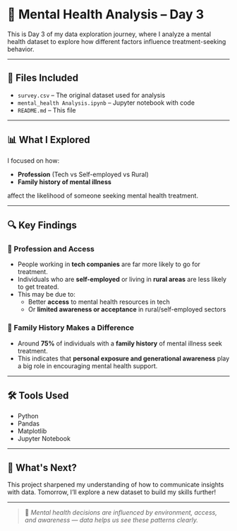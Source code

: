# 🧠 Mental Health Analysis – Day 3

This is Day 3 of my data exploration journey, where I analyze a mental health dataset to explore how different factors influence treatment-seeking behavior.

---
## 📂 Files Included

- `survey.csv` – The original dataset used for analysis
- `mental_health Analysis.ipynb` – Jupyter notebook with code
- `README.md` – This file

---

## 📊 What I Explored

I focused on how:
- **Profession** (Tech vs Self-employed vs Rural)
- **Family history of mental illness**

affect the likelihood of someone seeking mental health treatment.

---

## 🔍 Key Findings

### 💼 Profession and Access

- People working in **tech companies** are far more likely to go for treatment.
- Individuals who are **self-employed** or living in **rural areas** are less likely to get treated.
- This may be due to:
  - Better **access** to mental health resources in tech
  - Or **limited awareness or acceptance** in rural/self-employed sectors

### 🧬 Family History Makes a Difference

- Around **75%** of individuals with a **family history** of mental illness seek treatment.
- This indicates that **personal exposure and generational awareness** play a big role in encouraging mental health support.

---

## 🛠 Tools Used

- Python
- Pandas
- Matplotlib
- Jupyter Notebook

---

## 🚀 What's Next?

This project sharpened my understanding of how to communicate insights with data. Tomorrow, I’ll explore a new dataset to build my skills further!

---

> 📌 *Mental health decisions are influenced by environment, access, and awareness — data helps us see these patterns clearly.*
